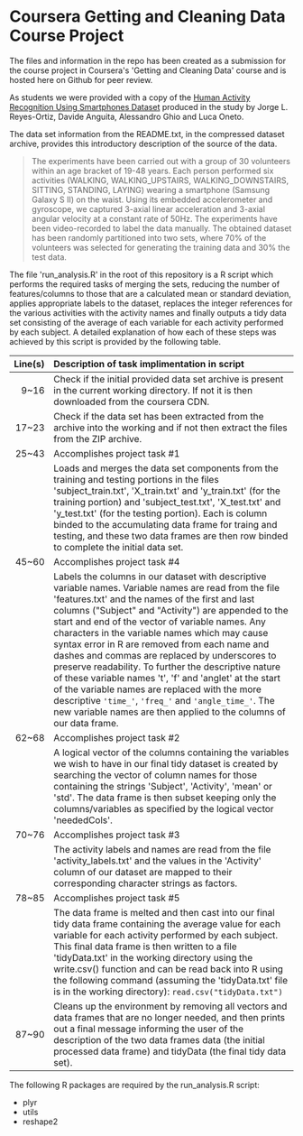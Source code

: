 Coursera Getting and Cleaning Data Course Project
=================================================

The files and information in the repo has been created as a submission for the course project in Coursera's 'Getting and Cleaning Data' course and is hosted here on Github for peer review. 

As students we were provided with a copy of the [Human Activity Recognition Using Smartphones Dataset](http://archive.ics.uci.edu/ml/datasets/Human+Activity+Recognition+Using+Smartphones) produced in the study by Jorge L. Reyes-Ortiz, Davide Anguita, Alessandro Ghio and Luca Oneto. 

The data set information from the README.txt, in the compressed dataset archive, provides this introductory description of the source of the data.
> The experiments have been carried out with a group of 30 volunteers within an age bracket of 19-48 years. Each person performed six activities (WALKING, WALKING_UPSTAIRS, WALKING_DOWNSTAIRS, SITTING, STANDING, LAYING) wearing a smartphone (Samsung Galaxy S II) on the waist. Using its embedded accelerometer and gyroscope, we captured 3-axial linear acceleration and 3-axial angular velocity at a constant rate of 50Hz. The experiments have been video-recorded to label the data manually. The obtained dataset has been randomly partitioned into two sets, where 70% of the volunteers was selected for generating the training data and 30% the test data.

The file 'run_analysis.R' in the root of this repository is a R script which performs the required tasks of merging the sets, reducing the number of features/columns to those that are a calculated mean or standard deviation, applies appropriate labels to the dataset, replaces the integer references for the various activities with the activity names and finally outputs a tidy data set consisting of the average of each variable for each activity performed by each subject. A detailed explanation of how each of these steps was achieved by this script is provided by the following table.

Line(s) | Description of task implimentation in script
-------:|:---------------------------------------------
9~16  | Check if the initial provided data set archive is present in the current working directory. If not it is then downloaded from the coursera CDN.
17~23 | Check if the data set has been extracted from the archive into the working and if not then extract the files from the ZIP archive.
25~43 | Accomplishes project task #1
      | Loads and merges the data set components from the training and testing  portions in the files 'subject_train.txt', 'X_train.txt' and 'y_train.txt' (for the training portion) and 'subject_test.txt', 'X_test.txt' and 'y_test.txt' (for the testing portion). Each is column binded to the accumulating data frame for traing and testing, and these two data frames are then row binded to complete the initial data set.
45~60 | Accomplishes project task #4
      | Labels the columns in our dataset with descriptive variable names. Variable names are read from the file 'features.txt' and the names of the first and last columns ("Subject" and "Activity") are appended to the start  and end of the vector of variable names. Any characters in the variable names which may cause syntax error in R are removed from each name and dashes and  commas are replaced by underscores to preserve readability. To further the descriptive nature of these variable names 't', 'f' and 'anglet' at the start of the variable names are replaced with the  more descriptive ``'time_'``, ``'freq_'`` and ``'angle_time_'``. The new variable names are then applied to the columns of our data frame.
62~68 | Accomplishes project task #2
      | A logical vector of the columns containing the variables we wish to have in our final tidy dataset is created by searching the vector of column names for those containing the strings 'Subject', 'Activity', 'mean' or 'std'. The data frame is then subset keeping only the columns/variables as specified by the logical vector 'neededCols'.
70~76 | Accomplishes project task #3
      | The activity labels and names are read from the file 'activity_labels.txt'  and the values in the 'Activity' column of our dataset are mapped to their corresponding character strings as factors.
78~85 | Accomplishes project task #5
      | The data frame is melted and then cast into our final tidy data frame containing the average value for each variable for each activity performed by each subject. This final data frame is then written to a file 'tidyData.txt' in the working directory using the write.csv() function and can be read back into R using the following command (assuming the 'tidyData.txt' file is in the working directory): `read.csv("tidyData.txt")`
87~90 | Cleans up the environment by removing all vectors and data frames that are no longer needed, and then prints out a final message informing the user of the description of the two data frames data (the initial processed data frame) and tidyData (the final tidy data set).
        

The following R packages are required by the run_analysis.R script:
+ plyr
+ utils
+ reshape2
